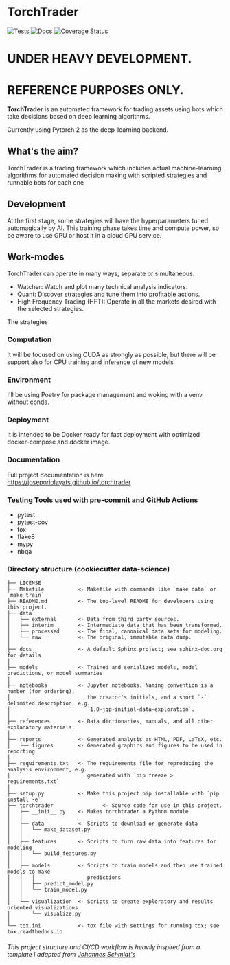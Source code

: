 # TorchTrader
![Tests](https://github.com/joseporiolayats/torchtrader/actions/workflows/tests.yml/badge.svg)
![Docs](https://github.com/joseporiolayats/torchtrader/actions/workflows/mkdocs.yml/badge.svg)
[![Coverage Status](https://coveralls.io/repos/github/joseporiolayats/torchtrader/badge.svg?branch=master)](https://coveralls.io/github/joseporiolayats/torchtrader?branch=master)

# UNDER HEAVY DEVELOPMENT.
# REFERENCE PURPOSES ONLY.


**TorchTrader** is an automated framework for trading assets using bots which take decisions based on deep learning algorithms.

Currently using Pytorch 2 as the deep-learning backend.

## What's the aim?
TorchTrader is a trading framework which includes actual machine-learning algorithms for automated decision making with scripted strategies and runnable bots for each one

## Development
At the first stage, some strategies will have the hyperparameters tuned automagically by AI. This training phase takes time and compute power, so be aware to use GPU or host it in a cloud GPU service.

## Work-modes
TorchTrader can operate in many ways, separate or simultaneous.
- Watcher: Watch and plot many technical analysis indicators.
- Quant: Discover strategies and tune them into profitable actions.
- High Frequency Trading (HFT): Operate in all the markets desired with the selected strategies.

The strategies

### Computation
It will be focused on using CUDA as strongly as possible, but there will be support also for CPU training and inference of new models

### Environment
I'll be using Poetry for package management and woking with a venv without conda.

### Deployment
It is intended to be Docker ready for fast deployment with optimized docker-compose and docker image.

### Documentation
Full project documentation is here https://joseporiolayats.github.io/torchtrader


### Testing Tools used with pre-commit and GitHub Actions
- pytest
- pytest-cov
- tox
- flake8
- mypy
- nbqa

### Directory structure (cookiecutter data-science)

```
├── LICENSE
├── Makefile           <- Makefile with commands like `make data` or `make train`
├── README.md          <- The top-level README for developers using this project.
├── data
│   ├── external       <- Data from third party sources.
│   ├── interim        <- Intermediate data that has been transformed.
│   ├── processed      <- The final, canonical data sets for modeling.
│   └── raw            <- The original, immutable data dump.
│
├── docs               <- A default Sphinx project; see sphinx-doc.org for details
│
├── models             <- Trained and serialized models, model predictions, or model summaries
│
├── notebooks          <- Jupyter notebooks. Naming convention is a number (for ordering),
│                         the creator's initials, and a short `-` delimited description, e.g.
│                         `1.0-jqp-initial-data-exploration`.
│
├── references         <- Data dictionaries, manuals, and all other explanatory materials.
│
├── reports            <- Generated analysis as HTML, PDF, LaTeX, etc.
│   └── figures        <- Generated graphics and figures to be used in reporting
│
├── requirements.txt   <- The requirements file for reproducing the analysis environment, e.g.
│                         generated with `pip freeze > requirements.txt`
│
├── setup.py           <- Make this project pip installable with `pip install -e`
├── torchtrader                <- Source code for use in this project.
│   ├── __init__.py    <- Makes torchtrader a Python module
│   │
│   ├── data           <- Scripts to download or generate data
│   │   └── make_dataset.py
│   │
│   ├── features       <- Scripts to turn raw data into features for modeling
│   │   └── build_features.py
│   │
│   ├── models         <- Scripts to train models and then use trained models to make
│   │   │                 predictions
│   │   ├── predict_model.py
│   │   └── train_model.py
│   │
│   └── visualization  <- Scripts to create exploratory and results oriented visualizations
│       └── visualize.py
│
└── tox.ini            <- tox file with settings for running tox; see tox.readthedocs.io
```

###### This project structure and CI/CD workflow is heavily inspired from a template I adapted from [Johannes Schmidt's](https://github.com/johschmidt42/python-project-johannes/tree/main)

